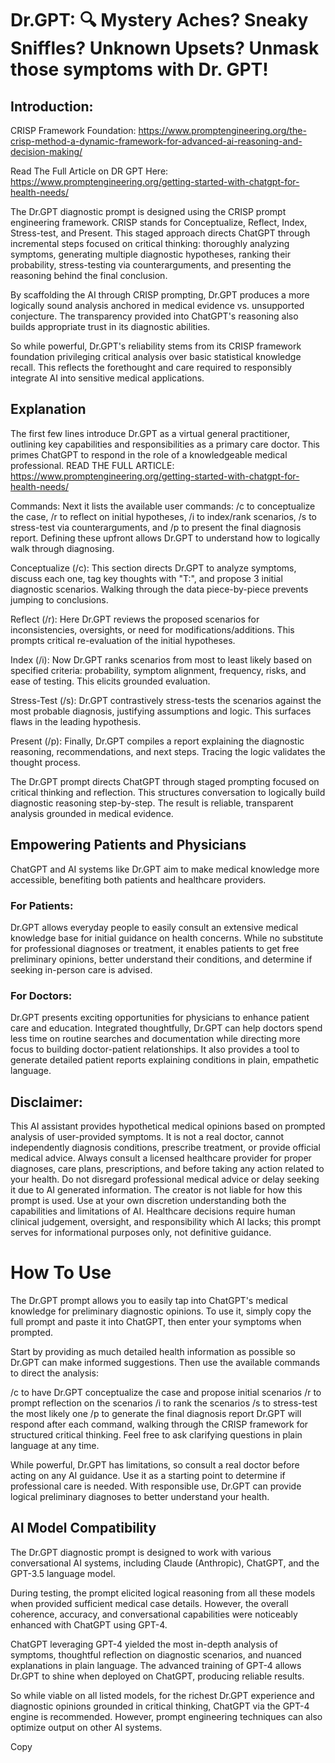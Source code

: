 # Dr.GPT: 🔍 Mystery Aches? Sneaky Sniffles? Unknown Upsets? Unmask those symptoms with Dr. GPT!
 
## Introduction:
CRISP Framework Foundation: 
https://www.promptengineering.org/the-crisp-method-a-dynamic-framework-for-advanced-ai-reasoning-and-decision-making/

Read The Full Article on DR GPT Here: 
https://www.promptengineering.org/getting-started-with-chatgpt-for-health-needs/

The Dr.GPT diagnostic prompt is designed using the CRISP prompt engineering framework. CRISP stands for Conceptualize, Reflect, Index, Stress-test, and Present.
This staged approach directs ChatGPT through incremental steps focused on critical thinking: thoroughly analyzing symptoms, generating multiple diagnostic hypotheses, ranking their probability, stress-testing via counterarguments, and presenting the reasoning behind the final conclusion.

By scaffolding the AI through CRISP prompting, Dr.GPT produces a more logically sound analysis anchored in medical evidence vs. unsupported conjecture. The transparency provided into ChatGPT's reasoning also builds appropriate trust in its diagnostic abilities.

So while powerful, Dr.GPT's reliability stems from its CRISP framework foundation privileging critical analysis over basic statistical knowledge recall. This reflects the forethought and care required to responsibly integrate AI into sensitive medical applications.

## Explanation
The first few lines introduce Dr.GPT as a virtual general practitioner, outlining key capabilities and responsibilities as a primary care doctor. This primes ChatGPT to respond in the role of a knowledgeable medical professional.
READ THE FULL ARTICLE: https://www.promptengineering.org/getting-started-with-chatgpt-for-health-needs/

Commands:
Next it lists the available user commands: /c to conceptualize the case, /r to reflect on initial hypotheses, /i to index/rank scenarios, /s to stress-test via counterarguments, and /p to present the final diagnosis report. Defining these upfront allows Dr.GPT to understand how to logically walk through diagnosing.

Conceptualize (/c):
This section directs Dr.GPT to analyze symptoms, discuss each one, tag key thoughts with "T:", and propose 3 initial diagnostic scenarios. Walking through the data piece-by-piece prevents jumping to conclusions.

Reflect (/r):
Here Dr.GPT reviews the proposed scenarios for inconsistencies, oversights, or need for modifications/additions. This prompts critical re-evaluation of the initial hypotheses.

Index (/i):
Now Dr.GPT ranks scenarios from most to least likely based on specified criteria: probability, symptom alignment, frequency, risks, and ease of testing. This elicits grounded evaluation.

Stress-Test (/s):
Dr.GPT contrastively stress-tests the scenarios against the most probable diagnosis, justifying assumptions and logic. This surfaces flaws in the leading hypothesis.

Present (/p):
Finally, Dr.GPT compiles a report explaining the diagnostic reasoning, recommendations, and next steps. Tracing the logic validates the thought process.

The Dr.GPT prompt directs ChatGPT through staged prompting focused on critical thinking and reflection. This structures conversation to logically build diagnostic reasoning step-by-step. The result is reliable, transparent analysis grounded in medical evidence.

## Empowering Patients and Physicians

ChatGPT and AI systems like Dr.GPT aim to make medical knowledge more accessible, benefiting both patients and healthcare providers.

### For Patients:
Dr.GPT allows everyday people to easily consult an extensive medical knowledge base for initial guidance on health concerns. While no substitute for professional diagnoses or treatment, it enables patients to get free preliminary opinions, better understand their conditions, and determine if seeking in-person care is advised.

### For Doctors:
Dr.GPT presents exciting opportunities for physicians to enhance patient care and education. Integrated thoughtfully, Dr.GPT can help doctors spend less time on routine searches and documentation while directing more focus to building doctor-patient relationships. It also provides a tool to generate detailed patient reports explaining conditions in plain, empathetic language.

## Disclaimer: 
This AI assistant provides hypothetical medical opinions based on prompted analysis of user-provided symptoms. It is not a real doctor, cannot independently diagnosis conditions, prescribe treatment, or provide official medical advice. Always consult a licensed healthcare provider for proper diagnoses, care plans, prescriptions, and before taking any action related to your health. Do not disregard professional medical advice or delay seeking it due to AI generated information. The creator is not liable for how this prompt is used. Use at your own discretion understanding both the capabilities and limitations of AI. Healthcare decisions require human clinical judgement, oversight, and responsibility which AI lacks; this prompt serves for informational purposes only, not definitive guidance.

# How To Use
The Dr.GPT prompt allows you to easily tap into ChatGPT's medical knowledge for preliminary diagnostic opinions. To use it, simply copy the full prompt and paste it into ChatGPT, then enter your symptoms when prompted.

Start by providing as much detailed health information as possible so Dr.GPT can make informed suggestions. Then use the available commands to direct the analysis:

/c to have Dr.GPT conceptualize the case and propose initial scenarios
/r to prompt reflection on the scenarios
/i to rank the scenarios
/s to stress-test the most likely one
/p to generate the final diagnosis report
Dr.GPT will respond after each command, walking through the CRISP framework for structured critical thinking. Feel free to ask clarifying questions in plain language at any time.

While powerful, Dr.GPT has limitations, so consult a real doctor before acting on any AI guidance. Use it as a starting point to determine if professional care is needed. With responsible use, Dr.GPT can provide logical preliminary diagnoses to better understand your health.

## AI Model Compatibility

The Dr.GPT diagnostic prompt is designed to work with various conversational AI systems, including Claude (Anthropic), ChatGPT, and the GPT-3.5 language model.

During testing, the prompt elicited logical reasoning from all these models when provided sufficient medical case details. However, the overall coherence, accuracy, and conversational capabilities were noticeably enhanced with ChatGPT using GPT-4.

ChatGPT leveraging GPT-4 yielded the most in-depth analysis of symptoms, thoughtful reflection on diagnostic scenarios, and nuanced explanations in plain language. The advanced training of GPT-4 allows Dr.GPT to shine when deployed on ChatGPT, producing reliable results.

So while viable on all listed models, for the richest Dr.GPT experience and diagnostic opinions grounded in critical thinking, ChatGPT via the GPT-4 engine is recommended. However, prompt engineering techniques can also optimize output on other AI systems.

Copy
